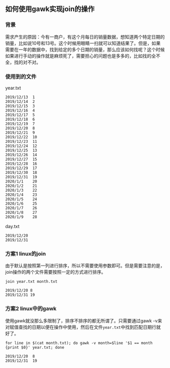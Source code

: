 ## 如何使用gawk实现join的操作

### 背景

需求产生的原因：今有一商户，有这个月每日的销量数据，想知道两个特定日期的销量，比如说10号和13号。这个时候用眼睛一扫就可以知道结果了。但是，如果需要在一年的数据中，找到给定的多个日期的销量，那么应该如何找呢？这个时候如果进行手动的操作就是麻烦死了，需要担心的问题也是多多的，比如找的全不全，找的对不对。

### 使用到的文件

year.txt

```
2019/12/13	1
2019/12/14	2
2019/12/15	3
2019/12/16	4
2019/12/17	5
2019/12/18	6
2019/12/19	7
2019/12/20	8
2019/12/21	9
2019/12/22	10
2019/12/23	11
2019/12/24	12
2019/12/25	13
2019/12/26	14
2019/12/27	15
2019/12/28	16
2019/12/29	17
2019/12/30	18
2019/12/31	19
2020/1/1	20
2020/1/2	21
2020/1/3	22
2020/1/4	23
2020/1/5	24
2020/1/6	25
2020/1/7	26
2020/1/8	27
2020/1/9	28
```

day.txt

```
2019/12/20
2019/12/31
```

### 方案1 linux的join

由于默认是按照第一列进行排序，所以不需要使用参数即可。但是需要注意的是，join操作的两个文件需要按照一定的方式进行排序。

```shell
join year.txt month.txt

2019/12/20 8
2019/12/31 19
```

### 方案2 linux中的gawk

使用gawk就没那么多限制了，排序不排序的都无所谓了。只需要通过gawk -v来对赋值查找的日期以便在操作中使用，然后在文件`year.txt`中找到匹配日期行就好了。

```shell
for line in $(cat month.txt); do gawk -v month=$line '$1 == month {print $0}' year.txt; done

2019/12/20	8
2019/12/31	19
```

